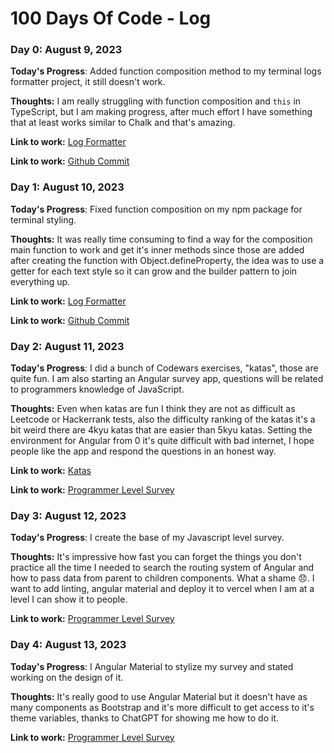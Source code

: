 # 100 Days Of Code - Log

### Day 0: August 9, 2023

**Today's Progress**: Added function composition method to my terminal logs formatter project, it still doesn't work.

**Thoughts:** I am really struggling with function composition and `this` in TypeScript, but I am making progress, after much effort I have something that at least works similar to Chalk and that's amazing.

**Link to work:** [Log Formatter](https://www.npmjs.com/package/format-logs)

**Link to work:** [Github Commit](https://github.com/Armando284/format-logs/commit/d781e47a8f64dc298148cbd5e51822f4e72abb97)

### Day 1: August 10, 2023

**Today's Progress**: Fixed function composition on my npm package for terminal styling.

**Thoughts:** It was really time consuming to find a way for the composition main function to work and get it's inner methods since those are added after creating the function with Object.defineProperty, the idea was to use a getter for each text style so it can grow and the builder pattern to join everything up.

**Link to work:** [Log Formatter](https://www.npmjs.com/package/format-logs)

**Link to work:** [Github Commit](https://github.com/Armando284/format-logs/commit/afd852be61364421a0bfe17312f61658f51edd44)

### Day 2: August 11, 2023

**Today's Progress**: I did a bunch of Codewars exercises, "katas", those are quite fun. I am also starting an Angular survey app, questions will be related to programmers knowledge of JavaScript.

**Thoughts:** Even when katas are fun I think they are not as difficult as Leetcode or Hackerrank tests, also the difficulty ranking of the katas it's a bit weird there are 4kyu katas that are easier than 5kyu katas. Setting the environment for Angular from 0 it's quite difficult with bad internet, I hope people like the app and respond the questions in an honest way.

**Link to work:** [Katas](https://www.codewars.com/users/Armando284/completed)

**Link to work:** [Programmer Level Survey](https://github.com/Armando284/programmer-level-survey)

### Day 3: August 12, 2023

**Today's Progress**: I create the base of my Javascript level survey.

**Thoughts:** It's impressive how fast you can forget the things you don't practice all the time I needed to search the routing system of Angular and how to pass data from parent to children components. What a shame 😞. I want to add linting, angular material and deploy it to vercel when I am at a level I can show it to people.

**Link to work:** [Programmer Level Survey](https://github.com/Armando284/programmer-level-survey)

### Day 4: August 13, 2023

**Today's Progress**: I Angular Material to stylize my survey and stated working on the design of it.

**Thoughts:** It's really good to use Angular Material but it doesn't have as many components as Bootstrap and it's more difficult to get access to it's theme variables, thanks to ChatGPT for showing me how to do it.

**Link to work:** [Programmer Level Survey](https://github.com/Armando284/programmer-level-survey)